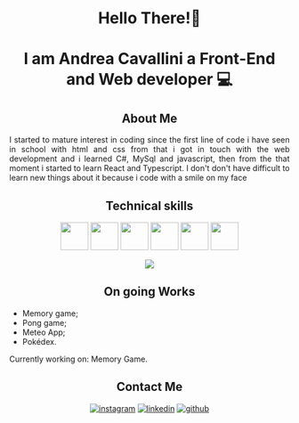 <div>
<h1 align ="center"> Hello There!👋</h1>
<h1 align="center">I am Andrea Cavallini a Front-End and Web developer 💻</h2>

<h2 align="center">About Me</h2>
<p align="justify">
I started to mature interest in coding since the first line of code i have seen in school with html and
css from that i got in touch with the web development and i learned C#, MySql and javascript,
then from the that moment i started to learn React and Typescript. 
I don't don't have difficult to learn new things about it because i code with a smile on my face
</p>

<h2 align="center">Technical skills</h2>
<div align="center">
<img src="https://github.com/Andrea7701/Andrea7701/assets/156012853/c3d7eca8-5e37-4a85-b3a0-2d1b78e49720" width="50" height="50">
<img src="https://github.com/Andrea7701/Andrea7701/assets/156012853/1c5a081f-6a6f-47bd-a814-e567013d19be" width="50" height="50">
<img src= "https://github.com/Andrea7701/Andrea7701/assets/156012853/7b5459d9-c08d-4f44-9f8e-c618029537ce" width="50" height="50">
<img src= "https://github.com/Andrea7701/Andrea7701/assets/156012853/e4cd9a10-0e70-4483-84e7-b3c78306f3c1" width="50" height="50">
<img src="https://github.com/Andrea7701/Andrea7701/assets/156012853/7de07c1a-94b0-4350-b012-50a2944ee009" width="50" height="50">
<img src="https://github.com/Andrea7701/Andrea7701/assets/156012853/a75b4ca8-1b05-4a87-9f22-17bbf8347dae" width="50" height="50">
</div>

<span></span>

<div align= "center">
<img src= "https://github-readme-stats.vercel.app/api/top-langs/?username=Andrea7701&layout=compact">
</div>

<h2 align="center">On going Works</h2>

-  Memory game;
-  Pong game;
-  Meteo App;
-  Pokédex.

Currently working on: Memory Game.

<div align="center">
<h2>Contact Me</h2>

<div>

[![instagram](https://github.com/Andrea7701/Andrea7701/assets/156012853/6e905d47-2d1a-47a9-9caf-31fba33dc0bf)][1]
[![linkedin](https://github.com/Andrea7701/Andrea7701/assets/156012853/2dfbb8bc-4f0d-40da-81f5-a94e0f4aae9e)][2]
[![github](https://github.com/Andrea7701/Andrea7701/assets/156012853/66666def-ddcb-4966-9aa9-2c5a8bc43a48)][3]


[1]: http://www.instagram.com/andrea_cavallini_/
[2]: http://www.linkedin.com/in/andrea-cavallini-263087223/
[3]: http://www.github.com/Andrea7701/

</div>
</div>
</div>
